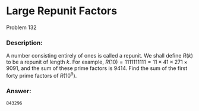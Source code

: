 # Large Repunit Factors
Problem 132
### Description:
A number consisting entirely of ones is called a repunit. We shall define $R(k)$ to be a repunit of length $k$.
For example, $R(10) = 1111111111 = 11 \times 41 \times 271 \times 9091$, and the sum of these prime factors is $9414$.
Find the sum of the first forty prime factors of $R(10^9)$.

### Answer:
```
843296
```
